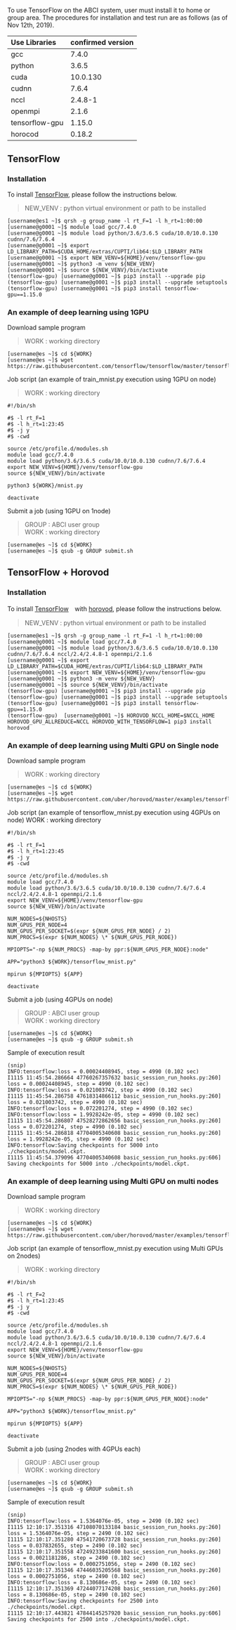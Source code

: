 To use TensorFlow on the ABCI system, user must install it to home or group area.
The procedures for installation and test run are as follows (as of Nov 12th, 2019).

| Use Libraries | confirmed version |
| :-- | :-- |
| gcc | 7.4.0 |
| python | 3.6.5 |
| cuda | 10.0.130 |
| cudnn | 7.6.4 |
| nccl | 2.4.8-1 |
| openmpi | 2.1.6 |
| tensorflow-gpu | 1.15.0 |
| horocod | 0.18.2 |

## TensorFlow

### Installation

To install [TensorFlow](https://www.tensorflow.org/),
please follow the instructions below.
> NEW_VENV : python virtual environment or path to be installed
```
[username@es1 ~]$ qrsh -g group_name -l rt_F=1 -l h_rt=1:00:00
[username@g0001 ~]$ module load gcc/7.4.0
[username@g0001 ~]$ module load python/3.6/3.6.5 cuda/10.0/10.0.130 cudnn/7.6/7.6.4
[username@g0001 ~]$ export LD_LIBRARY_PATH=$CUDA_HOME/extras/CUPTI/lib64:$LD_LIBRARY_PATH
[username@g0001 ~]$ export NEW_VENV=${HOME}/venv/tensorflow-gpu
[username@g0001 ~]$ python3 -m venv ${NEW_VENV}
[username@g0001 ~]$ source ${NEW_VENV}/bin/activate
(tensorflow-gpu) [username@g0001 ~]$ pip3 install --upgrade pip
(tensorflow-gpu) [username@g0001 ~]$ pip3 install --upgrade setuptools
(tensorflow-gpu) [username@g0001 ~]$ pip3 install tensorflow-gpu==1.15.0
```

### An example of deep learning using 1GPU 

Download sample program
> WORK : working directory
```
[username@es ~]$ cd ${WORK}
[username@es ~]$ wget https://raw.githubusercontent.com/tensorflow/tensorflow/master/tensorflow/examples/tutorials/mnist/mnist.py
```

Job script (an example of train_mnist.py execution using 1GPU on node)
> WORK : working directory
```
#!/bin/sh

#$ -l rt_F=1
#$ -l h_rt=1:23:45
#$ -j y
#$ -cwd

source /etc/profile.d/modules.sh
module load gcc/7.4.0
module load python/3.6/3.6.5 cuda/10.0/10.0.130 cudnn/7.6/7.6.4
export NEW_VENV=${HOME}/venv/tensorflow-gpu
source ${NEW_VENV}/bin/activate

python3 ${WORK}/mnist.py

deactivate
```

Submit a job (using 1GPU on 1node)
> GROUP    : ABCI user group  
> WORK     : working directory
```
[username@es ~]$ cd ${WORK}
[username@es ~]$ qsub -g GROUP submit.sh
```


## TensorFlow + Horovod
### Installation
To install [TensorFlow](https://www.tensorflow.org/)　with [horovod](https://github.com/horovod/horovod),
please follow the instructions below.
> NEW_VENV : python virtual environment or path to be installed
```
[username@es1 ~]$ qrsh -g group_name -l rt_F=1 -l h_rt=1:00:00
[username@g0001 ~]$ module load gcc/7.4.0
[username@g0001 ~]$ module load python/3.6/3.6.5 cuda/10.0/10.0.130 cudnn/7.6/7.6.4 nccl/2.4/2.4.8-1 openmpi/2.1.6
[username@g0001 ~]$ export LD_LIBRARY_PATH=$CUDA_HOME/extras/CUPTI/lib64:$LD_LIBRARY_PATH
[username@g0001 ~]$ export NEW_VENV=${HOME}/venv/tensorflow-gpu
[username@g0001 ~]$ python3 -m venv ${NEW_VENV}
[username@g0001 ~]$ source ${NEW_VENV}/bin/activate
(tensorflow-gpu) [username@g0001 ~]$ pip3 install --upgrade pip
(tensorflow-gpu) [username@g0001 ~]$ pip3 install --upgrade setuptools
(tensorflow-gpu) [username@g0001 ~]$ pip3 install tensorflow-gpu==1.15.0
(tensorflow-gpu)  [username@g0001 ~]$ HOROVOD_NCCL_HOME=$NCCL_HOME HOROVOD_GPU_ALLREDUCE=NCCL HOROVOD_WITH_TENSORFLOW=1 pip3 install horovod
```

### An example of deep learning using Multi GPU on Single node

Download sample program
> WORK : working directory
```
[username@es ~]$ cd ${WORK}
[username@es ~]$ wget https://raw.githubusercontent.com/uber/horovod/master/examples/tensorflow_mnist.py
```

Job script (an example of tensorflow_mnist.py execution using 4GPUs on node)
WORK : working directory
```
#!/bin/sh

#$ -l rt_F=1
#$ -l h_rt=1:23:45
#$ -j y
#$ -cwd

source /etc/profile.d/modules.sh
module load gcc/7.4.0
module load python/3.6/3.6.5 cuda/10.0/10.0.130 cudnn/7.6/7.6.4 nccl/2.4/2.4.8-1 openmpi/2.1.6
export NEW_VENV=${HOME}/venv/tensorflow-gpu
source ${NEW_VENV}/bin/activate

NUM_NODES=${NHOSTS}
NUM_GPUS_PER_NODE=4
NUM_GPUS_PER_SOCKET=$(expr ${NUM_GPUS_PER_NODE} / 2)
NUM_PROCS=$(expr ${NUM_NODES} \* ${NUM_GPUS_PER_NODE})

MPIOPTS="-np ${NUM_PROCS} -map-by ppr:${NUM_GPUS_PER_NODE}:node"

APP="python3 ${WORK}/tensorflow_mnist.py"
          
mpirun ${MPIOPTS} ${APP}

deactivate
```

Submit a job (using 4GPUs on node)
> GROUP    : ABCI user group  
> WORK     : working directory
```
[username@es ~]$ cd ${WORK}
[username@es ~]$ qsub -g GROUP submit.sh
```

Sample of execution result
```
(snip)
INFO:tensorflow:loss = 0.00024408945, step = 4990 (0.102 sec)
I1115 11:45:54.286664 47760267357632 basic_session_run_hooks.py:260] loss = 0.00024408945, step = 4990 (0.102 sec)
INFO:tensorflow:loss = 0.021003742, step = 4990 (0.102 sec)
I1115 11:45:54.286758 47618314866112 basic_session_run_hooks.py:260] loss = 0.021003742, step = 4990 (0.102 sec)
INFO:tensorflow:loss = 0.072201274, step = 4990 (0.102 sec)
INFO:tensorflow:loss = 1.9928242e-05, step = 4990 (0.102 sec)
I1115 11:45:54.286807 47528272862656 basic_session_run_hooks.py:260] loss = 0.072201274, step = 4990 (0.102 sec)
I1115 11:45:54.286818 47704005340608 basic_session_run_hooks.py:260] loss = 1.9928242e-05, step = 4990 (0.102 sec)
INFO:tensorflow:Saving checkpoints for 5000 into ./checkpoints/model.ckpt.
I1115 11:45:54.379096 47704005340608 basic_session_run_hooks.py:606] Saving checkpoints for 5000 into ./checkpoints/model.ckpt.
```

### An example of deep learning using Multi GPU on multi nodes

Download sample program
> WORK : working directory
```
[username@es ~]$ cd ${WORK}
[username@es ~]$ wget https://raw.githubusercontent.com/uber/horovod/master/examples/tensorflow_mnist.py
```

Job script (an example of tensorflow_mnist.py execution using Multi GPUs on 2nodes)
> WORK : working directory
```
#!/bin/sh

#$ -l rt_F=2
#$ -l h_rt=1:23:45
#$ -j y
#$ -cwd

source /etc/profile.d/modules.sh
module load gcc/7.4.0
module load python/3.6/3.6.5 cuda/10.0/10.0.130 cudnn/7.6/7.6.4 nccl/2.4/2.4.8-1 openmpi/2.1.6
export NEW_VENV=${HOME}/venv/tensorflow-gpu
source ${NEW_VENV}/bin/activate

NUM_NODES=${NHOSTS}
NUM_GPUS_PER_NODE=4
NUM_GPUS_PER_SOCKET=$(expr ${NUM_GPUS_PER_NODE} / 2)
NUM_PROCS=$(expr ${NUM_NODES} \* ${NUM_GPUS_PER_NODE})

MPIOPTS="-np ${NUM_PROCS} -map-by ppr:${NUM_GPUS_PER_NODE}:node"

APP="python3 ${WORK}/tensorflow_mnist.py"
          
mpirun ${MPIOPTS} ${APP}

deactivate
```

Submit a job (using 2nodes with 4GPUs each)
> GROUP    : ABCI user group  
> WORK     : working directory
```
[username@es ~]$ cd ${WORK}
[username@es ~]$ qsub -g GROUP submit.sh
```

Sample of execution result
```
(snip)
INFO:tensorflow:loss = 1.5364076e-05, step = 2490 (0.102 sec)
I1115 12:10:17.351316 47108070133184 basic_session_run_hooks.py:260] loss = 1.5364076e-05, step = 2490 (0.102 sec)
I1115 12:10:17.351280 47541720673728 basic_session_run_hooks.py:260] loss = 0.037832655, step = 2490 (0.102 sec)
I1115 12:10:17.351558 47249233841600 basic_session_run_hooks.py:260] loss = 0.0021181286, step = 2490 (0.102 sec)
INFO:tensorflow:loss = 0.0002751056, step = 2490 (0.102 sec)
I1115 12:10:17.351346 47446035205568 basic_session_run_hooks.py:260] loss = 0.0002751056, step = 2490 (0.102 sec)
INFO:tensorflow:loss = 8.130686e-05, step = 2490 (0.102 sec)
I1115 12:10:17.351369 47244077174208 basic_session_run_hooks.py:260] loss = 8.130686e-05, step = 2490 (0.102 sec)
INFO:tensorflow:Saving checkpoints for 2500 into ./checkpoints/model.ckpt.
I1115 12:10:17.443821 47844145257920 basic_session_run_hooks.py:606] Saving checkpoints for 2500 into ./checkpoints/model.ckpt.
```
